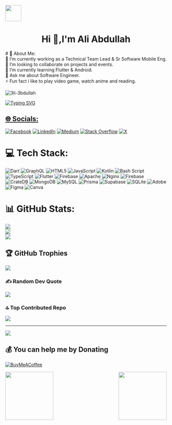 
<p> <img src="https://github.com/user-attachments/assets/1f248251-82ae-4caf-9f24-03c55ccb2c6a" width ="50px"/>  </p>
<h1 align="center">Hi 👋,I'm Ali Abdullah</h1>
# 💫 About Me:<br>
🔭 I’m currently working as a Technical Team Lead & Sr Software Mobile Eng.<br>👯 I’m looking to collaborate on projects and events.<br>🌱 I’m currently learning Flutter & Android.<br>💬 Ask me about Software Engineer.<br>⚡ Fun fact i like to play video game, watch anime and reading.
<a href="https://img.shields.io/github/watchers/3li-3bdullah/3li-3bdullah?label=watchers&style=plastic"/></a>

<p align="left"> <img src="https://komarev.com/ghpvc/?username=3li-3bdullah&label=Profile%20views&color=0e75b6&style=flat" alt="3li-3bdullah" /> </p> <p> </p> <p align="left"> <a href="https://git.io/typing-svg"><img src="https://readme-typing-svg.herokuapp.com?center=%D8%AE%D8%A7%D8%B7%D8%A6%D8%A9&vCenter=%D8%AE%D8%A7%D8%B7%D8%A6%D8%A9&lines=Mobile+Applications+Developer+%F0%9F%92%99." alt="Typing SVG" /> </p>

## 🌐 Socials:
[![Facebook](https://img.shields.io/badge/Facebook-%231877F2.svg?logo=Facebook&logoColor=white)](https://facebook.com/https://www.facebook.com/profile.php?id=100017288552506) [![LinkedIn](https://img.shields.io/badge/LinkedIn-%230077B5.svg?logo=linkedin&logoColor=white)](https://linkedin.com/in/https://sd.linkedin.com/in/3li-3bdullah) [![Medium](https://img.shields.io/badge/Medium-12100E?logo=medium&logoColor=white)](https://medium.com/@aliabdulah.sd) [![Stack Overflow](https://img.shields.io/badge/-Stackoverflow-FE7A16?logo=stack-overflow&logoColor=white)](https://stackoverflow.com/users/https://stackoverflow.com/users/18250786/ali-abdullah) [![X](https://img.shields.io/badge/X-black.svg?logo=X&logoColor=white)](https://x.com/https://twitter.com/AliAbdullah49) 

# 💻 Tech Stack:
![Dart](https://img.shields.io/badge/dart-%230175C2.svg?style=for-the-badge&logo=dart&logoColor=white) ![GraphQL](https://img.shields.io/badge/-GraphQL-E10098?style=for-the-badge&logo=graphql&logoColor=white) ![HTML5](https://img.shields.io/badge/html5-%23E34F26.svg?style=for-the-badge&logo=html5&logoColor=white) ![JavaScript](https://img.shields.io/badge/javascript-%23323330.svg?style=for-the-badge&logo=javascript&logoColor=%23F7DF1E) ![Kotlin](https://img.shields.io/badge/kotlin-%237F52FF.svg?style=for-the-badge&logo=kotlin&logoColor=white) ![Bash Script](https://img.shields.io/badge/bash_script-%23121011.svg?style=for-the-badge&logo=gnu-bash&logoColor=white) ![TypeScript](https://img.shields.io/badge/typescript-%23007ACC.svg?style=for-the-badge&logo=typescript&logoColor=white) ![Flutter](https://img.shields.io/badge/Flutter-%2302569B.svg?style=for-the-badge&logo=Flutter&logoColor=white) ![Firebase](https://img.shields.io/badge/firebase-%23039BE5.svg?style=for-the-badge&logo=firebase) ![Apache](https://img.shields.io/badge/apache-%23D42029.svg?style=for-the-badge&logo=apache&logoColor=white) ![Nginx](https://img.shields.io/badge/nginx-%23009639.svg?style=for-the-badge&logo=nginx&logoColor=white) ![Firebase](https://img.shields.io/badge/firebase-a08021?style=for-the-badge&logo=firebase&logoColor=ffcd34) ![CrateDB](https://img.shields.io/badge/CrateDB-009DC7?style=for-the-badge&logo=CrateDB&logoColor=white) ![MongoDB](https://img.shields.io/badge/MongoDB-%234ea94b.svg?style=for-the-badge&logo=mongodb&logoColor=white) ![MySQL](https://img.shields.io/badge/mysql-4479A1.svg?style=for-the-badge&logo=mysql&logoColor=white) ![Prisma](https://img.shields.io/badge/Prisma-3982CE?style=for-the-badge&logo=Prisma&logoColor=white) ![Supabase](https://img.shields.io/badge/Supabase-3ECF8E?style=for-the-badge&logo=supabase&logoColor=white) ![SQLite](https://img.shields.io/badge/sqlite-%2307405e.svg?style=for-the-badge&logo=sqlite&logoColor=white) ![Adobe](https://img.shields.io/badge/adobe-%23FF0000.svg?style=for-the-badge&logo=adobe&logoColor=white) ![Figma](https://img.shields.io/badge/figma-%23F24E1E.svg?style=for-the-badge&logo=figma&logoColor=white) ![Canva](https://img.shields.io/badge/Canva-%2300C4CC.svg?style=for-the-badge&logo=Canva&logoColor=white)
# 📊 GitHub Stats:
![](https://github-readme-stats.vercel.app/api?username=3li-3bdullah&theme=radical&hide_border=false&include_all_commits=true&count_private=true)<br/>
![](https://github-readme-streak-stats.herokuapp.com/?user=3li-3bdullah&theme=radical&hide_border=false)<br/>
![](https://github-readme-stats.vercel.app/api/top-langs/?username=3li-3bdullah&theme=radical&hide_border=false&include_all_commits=true&count_private=true&layout=compact)

## 🏆 GitHub Trophies
![](https://github-profile-trophy.vercel.app/?username=3li-3bdullah&theme=radical&no-frame=false&no-bg=true&margin-w=4)

### ✍️ Random Dev Quote
![](https://quotes-github-readme.vercel.app/api?type=vetical&theme=radical)

### 🔝 Top Contributed Repo
![](https://github-contributor-stats.vercel.app/api?username=3li-3bdullah&limit=5&theme=dark&combine_all_yearly_contributions=true)

---
[![](https://visitcount.itsvg.in/api?id=3li-3bdullah&icon=8&color=11)](https://visitcount.itsvg.in)

  ## 💰 You can help me by Donating
  [![BuyMeACoffee](https://img.shields.io/badge/Buy%20Me%20a%20Coffee-ffdd00?style=for-the-badge&logo=buy-me-a-coffee&logoColor=black)](https://buymeacoffee.com/3li-3bdullah) 


<img align="right" height="150" src="https://chaostangent.com/media/2017/10/karoshi-01.jpg"  />
<img align="left" height="150" src="https://camo.githubusercontent.com/b206483e3c0be46cfefaf632a97bec1a054fc7973ac1bd3d6167253c04f36419/68747470733a2f2f6d656469612e74656e6f722e636f6d2f77696c596f5f3777474b5941414141432f6e65772d67616d652d616861676f6e2d756d696b6f2d70726f6772616d6d696e672e676966"  />



<!-- Proudly created with GPRM ( https://gprm.itsvg.in ) -->
